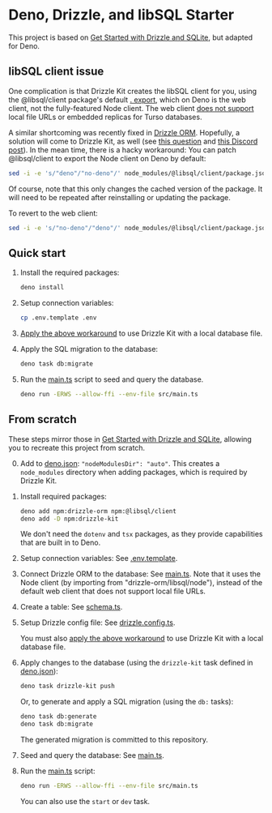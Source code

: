 # Deno, Drizzle, and libSQL Starter

This project is based on [Get Started with Drizzle and SQLite](https://orm.drizzle.team/docs/get-started/sqlite-new), but adapted for Deno.

## libSQL client issue

One complication is that Drizzle Kit creates the libSQL client for you, using the @libsql/client package's default [. export](https://github.com/tursodatabase/libsql-client-ts/blob/e9db106651333b5111a640c1ea0d141a281d0aba/packages/libsql-client/package.json#L28), which on Deno is the web client, not the fully-featured Node client.
The web client [does not support](https://docs.turso.tech/sdk/ts/reference#local-development) local file URLs or embedded replicas for Turso databases.

A similar shortcoming was recently fixed in [Drizzle ORM](https://github.com/drizzle-team/drizzle-orm/releases/tag/0.35.3).
Hopefully, a solution will come to Drizzle Kit, as well (see [this question](https://github.com/drizzle-team/drizzle-orm/discussions/3122) and [this Discord post](https://discord.com/channels/1043890932593987624/1070810929475883038/1300278316414009415)).
In the mean time, there is a hacky workaround: You can patch @libsql/client to export the Node client on Deno by default:

```sh
sed -i -e 's/"deno"/"no-deno"/' node_modules/@libsql/client/package.json
```

Of course, note that this only changes the cached version of the package.
It will need to be repeated after reinstalling or updating the package.

To revert to the web client:

```sh
sed -i -e 's/"no-deno"/"deno"/' node_modules/@libsql/client/package.json
```

## Quick start

1. Install the required packages:

   ```sh
   deno install
   ```

2. Setup connection variables:

   ```sh
   cp .env.template .env
   ```

3. [Apply the above workaround](#libsql-client-issue) to use Drizzle Kit with a local database file.

4. Apply the SQL migration to the database:

   ```sh
   deno task db:migrate
   ```

5. Run the [main.ts](src/main.ts) script to seed and query the database.

   ```sh
   deno run -ERWS --allow-ffi --env-file src/main.ts
   ```

## From scratch

These steps mirror those in [Get Started with Drizzle and SQLite](https://orm.drizzle.team/docs/get-started/sqlite-new), allowing you to recreate this project from scratch.

0. Add to [deno.json](deno.json): `"nodeModulesDir": "auto"`.
   This creates a `node_modules` directory when adding packages, which is required by Drizzle Kit.

1. Install required packages:

   ```sh
   deno add npm:drizzle-orm npm:@libsql/client
   deno add -D npm:drizzle-kit
   ```

   We don't need the `dotenv` and `tsx` packages, as they provide capabilities that are built in to Deno.

2. Setup connection variables: See [.env.template](.env.template).

3. Connect Drizzle ORM to the database: See [main.ts](src/main.ts).
   Note that it uses the Node client (by importing from "drizzle-orm/libsql/node"), instead of the default web client that does not support local file URLs.

4. Create a table: See [schema.ts](src/db/schema.ts).

5. Setup Drizzle config file: See [drizzle.config.ts](drizzle.config.ts).

   You must also [apply the above workaround](#local-file-database-issue) to use Drizzle Kit with a local database file.

6. Apply changes to the database (using the `drizzle-kit` task defined in [deno.json](deno.json)):

   ```sh
   deno task drizzle-kit push
   ```

   Or, to generate and apply a SQL migration (using the `db:` tasks):

   ```sh
   deno task db:generate
   deno task db:migrate
   ```

   The generated migration is committed to this repository.

7. Seed and query the database: See [main.ts](src/main.ts).

8. Run the [main.ts](src/main.ts) script:

   ```sh
   deno run -ERWS --allow-ffi --env-file src/main.ts
   ```

   You can also use the `start` or `dev` task.
